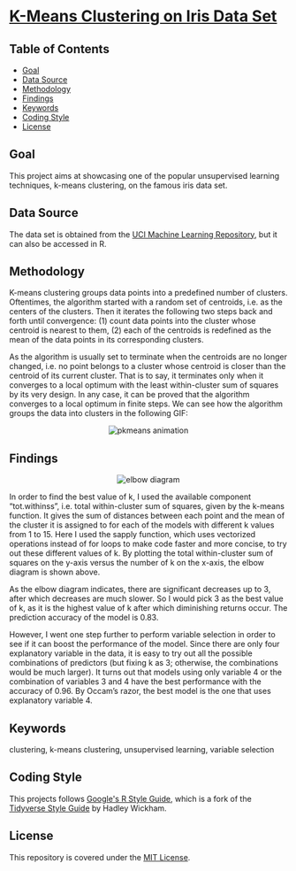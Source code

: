 # [K-Means Clustering on Iris Data Set](https://alfred-kctang.github.io/iris-plants/)

## Table of Contents

* [Goal](#goal)
* [Data Source](#datasource)
* [Methodology](#methodology)
* [Findings](#findings)
* [Keywords](#keywords)
* [Coding Style](#codingstyle)
* [License](#license)

## Goal

This project aims at showcasing one of the popular unsupervised learning techniques, k-means clustering, on the famous iris data set.

## Data Source

The data set is obtained from the [UCI Machine Learning Repository](https://archive.ics.uci.edu/ml/datasets/Iris), but it can also be accessed in R.

## Methodology

K-means clustering groups data points into a predefined number of clusters. Oftentimes, the algorithm started with a random set of centroids, i.e. as the centers of the clusters. Then it iterates the following two steps back and forth until convergence: (1) count data points into the cluster whose centroid is nearest to them, (2) each of the centroids is redefined as the mean of the data points in its corresponding clusters.

As the algorithm is usually set to terminate when the centroids are no longer changed, i.e. no point belongs to a cluster whose centroid is closer than the centroid of its current cluster. That is to say, it terminates only when it converges to a local optimum with the least within-cluster sum of squares by its very design. In any case, it can be proved that the algorithm converges to a local optimum in finite steps. We can see how the algorithm groups the data into clusters in the following GIF: 

<p align="center">
  <img src="https://github.com/alfred-kctang/iris-plants/blob/master/kmeans.gif?raw=true" alt="pkmeans animation"/>
</p>

## Findings

<p align="center">
  <img src="https://github.com/alfred-kctang/iris-plants/blob/master/elbow_diagram.png?raw=true" alt="elbow diagram"/>
</p>

In order to find the best value of k, I used the available component “tot.withinss”, i.e. total within-cluster sum of squares, given by the k-means function. It gives the sum of distances between each point and the mean of the cluster it is assigned to for each of the models with different k values from 1 to 15. Here I used the sapply function, which uses vectorized operations instead of for loops to make code faster and more concise, to try out these different values of k. By plotting the total within-cluster sum of squares on the y-axis versus the number of k on the x-axis, the elbow diagram is shown above.

As the elbow diagram indicates, there are significant decreases up to 3, after which decreases are much slower. So I would pick 3 as the best value of k, as it is the highest value of k after which diminishing returns occur. The prediction accuracy of the model is 0.83.

However, I went one step further to perform variable selection in order to see if it can boost the performance of the model. Since there are only four explanatory variable in the data, it is easy to try out all the possible combinations of predictors (but fixing k as 3; otherwise, the combinations would be much larger). It turns out that  models using only variable 4 or the combination of variables 3 and 4 have the best performance with the accuracy of 0.96. By Occam’s razor, the best model is the one that uses explanatory variable 4.

## Keywords

clustering, k-means clustering, unsupervised learning, variable selection

## Coding Style

This projects follows [Google's R Style Guide](https://google.github.io/styleguide/Rguide.html), which is a fork of the [Tidyverse Style Guide](https://style.tidyverse.org/) by Hadley Wickham.

## License

This repository is covered under the [MIT License](https://github.com/alfred-kctang/iris-plants/blob/master/LICENSE).
